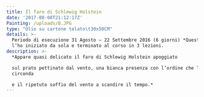 ```yaml
---
title: Il faro di Schlewig Holstein
date: '2017-08-08T21:12:17Z'
Painting: /uploads/8.JPG
type: "Olio su cartone telato\t30x50CM"
details: >-
  Periodo di esecuzione 31 Agosto – 22 Settembre 2016 (6 giorni) *Questo quadro
  l’ho iniziato da sola e terminato al corso in 3 lezioni.
description: >-
  *Appare quasi delicato il faro di Schlewig Holstein apoggiato

  sul prato pettinato dal vento, una bianca presenza con l’ordine che lo
  circonda

  e il ripetuto soffio del vento a scandire il tempo.*
---
```


